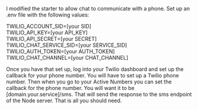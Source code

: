 I modified the starter to allow chat to communicate with a phone. Set up an .env file with the following values:

TWILIO_ACCOUNT_SID=[your SID]  
TWILIO_API_KEY=[your API_KEY]  
TWILIO_API_SECRET=[your SECRET]  
TWILIO_CHAT_SERVICE_SID=[your SERVICE_SID]  
TWILIO_AUTH_TOKEN=[your AUTH_TOKEN]  
TWILIO_CHAT_CHANNEL=[your CHAT_CHANNEL]  

Once you have that set up, log into your Twilio dashboard and set up the callback for your phone number. You will have to set up a Twilio phone number. Then when you go to your Active Numbers you can set the callback for the phone number. You will want it to be [domain.your.service]/sms. That will send the response to the sms endpoint of the Node server. That is all you should need.